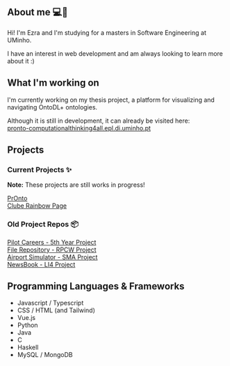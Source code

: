 ## About me 💻🌈

Hi! I'm Ezra and I'm studying for a masters in Software Engineering at UMinho. 

I have an interest in web development and am always looking to learn more about it :)

## What I'm working on

I'm currently working on my thesis project, a platform for visualizing and navigating OntoDL+ ontologies.

Although it is still in development, it can already be visited here: <br/> [pronto-computationalthinking4all.epl.di.uminho.pt](http://pronto-computationalthinking4all.epl.di.uminho.pt/)

## Projects

### Current Projects ✨

**Note:** These projects are still works in progress!

[PrOnto](https://cluberainbow.github.io/) <br/>
[Clube Rainbow Page](https://cluberainbow.github.io/) <br/>

### Old Project Repos 📦

[Pilot Careers - 5th Year Project](https://gitlab.com/pei7/frontendpei) <br/>
[File Repository - RPCW Project](https://github.com/haz145/RPCW2022/tree/main/Projeto) <br/>
[Airport Simulator - SMA Project](https://github.com/alpereirinha/SMA) <br/>
[NewsBook - LI4 Project](https://github.com/chelesgaroth/NewsBook-Project) <br/>

## Programming Languages & Frameworks

* Javascript / Typescript
* CSS / HTML (and Tailwind)
* Vue.js
* Python
* Java
* C
* Haskell
* MySQL / MongoDB

<!--
**haz145/haz145** is a ✨ _special_ ✨ repository because its `README.md` (this file) appears on your GitHub profile.

Here are some ideas to get you started:

- 🔭 I’m currently working on ...
- 🌱 I’m currently learning ...
- 👯 I’m looking to collaborate on ...
- 🤔 I’m looking for help with ...
- 💬 Ask me about ...
- 📫 How to reach me: ...
- 😄 Pronouns: ...
- ⚡ Fun fact: ...
-->

